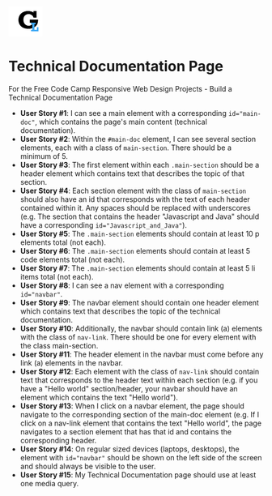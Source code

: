 ![Mi Logo](https://github.com/gabolopez90/gabolopez90.github.io/blob/master/img/GL.ico)

# Technical Documentation Page
For the Free Code Camp Responsive Web Design Projects - Build a Technical Documentation Page

- **User Story #1**: I can see a main element with a corresponding ```id="main-doc"```, which contains the page's main content (technical documentation).
- **User Story #2**: Within the ```#main-doc``` element, I can see several section elements, each with a class of ```main-section```. There should be a minimum of 5.
- **User Story #3**: The first element within each ```.main-section``` should be a header element which contains text that describes the topic of that section.
- **User Story #4**: Each section element with the class of ```main-section``` should also have an id that corresponds with the text of each header contained within it. Any spaces should be replaced with underscores (e.g. The section that contains the header "Javascript and Java" should have a corresponding ```id="Javascript_and_Java"```).
- **User Story #5**: The ```.main-section``` elements should contain at least 10 p elements total (not each).
- **User Story #6**: The ```.main-section``` elements should contain at least 5 code elements total (not each).
- **User Story #7**: The ```.main-section``` elements should contain at least 5 li items total (not each).
- **User Story #8**: I can see a nav element with a corresponding ```id="navbar"```.
- **User Story #9**: The navbar element should contain one header element which contains text that describes the topic of the technical documentation.
- **User Story #10**: Additionally, the navbar should contain link (a) elements with the class of ```nav-link```. There should be one for every element with the class main-section.
- **User Story #11**: The header element in the navbar must come before any link (a) elements in the navbar.
- **User Story #12**: Each element with the class of ```nav-link``` should contain text that corresponds to the header text within each section (e.g. if you have a "Hello world" section/header, your navbar should have an element which contains the text "Hello world").
- **User Story #13**: When I click on a navbar element, the page should navigate to the corresponding section of the main-doc element (e.g. If I click on a nav-link element that contains the text "Hello world", the page navigates to a section element that has that id and contains the corresponding header.
- **User Story #14**: On regular sized devices (laptops, desktops), the element with ```id="navbar"``` should be shown on the left side of the screen and should always be visible to the user.
- **User Story #15**: My Technical Documentation page should use at least one media query.
